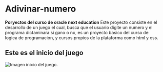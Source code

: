 # Adivinar-numero
**Poryectos del curso de oracle next education**
Este proyecto consiste en el desarrollo de un juego el cual, busca que el usuario digite un numero y el programa dictaminara si gano o no,
es un proyecto basico del curso de logica de programacion, y cursos propios de la plataforma como html y css.
## Este es el inicio del juego
![Imagen inicio del juego.]()
